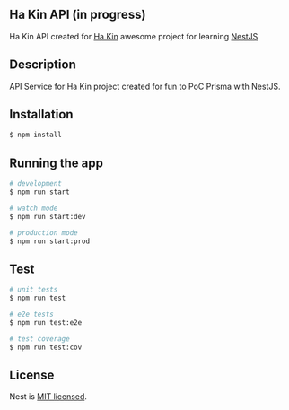 ## Ha Kin API (in progress)
Ha Kin API created for [Ha Kin](https://github.com/MrBrown6210/Ha-Kin) awesome project for learning [NestJS](https://github.com/nestjs/nest)

## Description

API Service for Ha Kin project created for fun to PoC Prisma with NestJS.

## Installation

```bash
$ npm install
```

## Running the app

```bash
# development
$ npm run start

# watch mode
$ npm run start:dev

# production mode
$ npm run start:prod
```

## Test

```bash
# unit tests
$ npm run test

# e2e tests
$ npm run test:e2e

# test coverage
$ npm run test:cov
```

## License

Nest is [MIT licensed](LICENSE).
